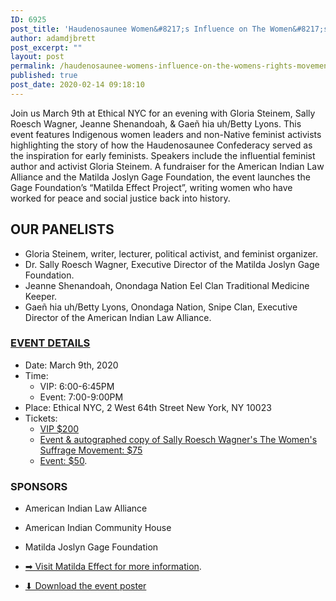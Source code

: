 ```yaml
---
ID: 6925
post_title: 'Haudenosaunee Women&#8217;s Influence on The Women&#8217;s Rights Movement'
author: adamdjbrett
post_excerpt: ""
layout: post
permalink: /haudenosaunee-womens-influence-on-the-womens-rights-movement/
published: true
post_date: 2020-02-14 09:18:10
---
```

Join us March 9th at Ethical NYC for an evening with Gloria Steinem, Sally Roesch Wagner, Jeanne Shenandoah, & Gaeñ hia uh/Betty Lyons. This event features Indigenous women leaders and non-Native feminist activists highlighting the story of how the Haudenosaunee Confederacy served as the inspiration for early feminists. Speakers include the influential feminist author and activist Gloria Steinem. A fundraiser for the American Indian Law Alliance and the Matilda Joslyn Gage Foundation, the event launches the Gage Foundation’s “Matilda Effect Project”, writing women who have worked for peace and social justice back into history.

## OUR PANELISTS

*   Gloria Steinem, writer, lecturer, political activist, and feminist organizer.
*   Dr. Sally Roesch Wagner, Executive Director of the Matilda Joslyn Gage Foundation.
*   Jeanne Shenandoah, Onondaga Nation Eel Clan Traditional Medicine Keeper.
*   Gaeñ hia uh/Betty Lyons, Onondaga Nation, Snipe Clan, Executive Director of the American Indian Law Alliance.

### [EVENT DETAILS](https://www.matildaeffect.events/)

*   Date: March 9th, 2020
*   Time:
    *   VIP: 6:00-6:45PM
    *   Event: 7:00-9:00PM
*   Place: Ethical NYC, 2 West 64th Street New York, NY 10023
*   Tickets:
    *   [VIP $200](http://tickets.matildaeffect.events/)
    *   [Event & autographed copy of Sally Roesch Wagner's The Women's Suffrage Movement: $75](http://tickets.matildaeffect.events/)
    *   [Event: $50](http://tickets.matildaeffect.events/).

### SPONSORS

*   American Indian Law Alliance
*   American Indian Community House
*   Matilda Joslyn Gage Foundation

*   [➡︎ Visit Matilda Effect for more information](https://www.matildaeffect.events/).
*   [⬇︎ Download the event poster](https://aila.ngo/wp-content/uploads/2020/02/Haudenosaunee-women-influence-web.jpg)
